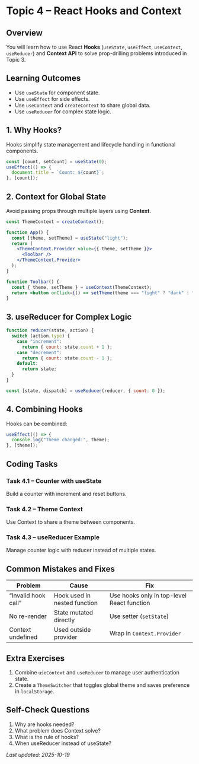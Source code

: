 # Topic 4 – React Hooks and Context

## Overview
You will learn how to use React **Hooks** (`useState`, `useEffect`, `useContext`, `useReducer`) and **Context API** to solve prop-drilling problems introduced in Topic 3.

## Learning Outcomes
- Use `useState` for component state.
- Use `useEffect` for side effects.
- Use `useContext` and `createContext` to share global data.
- Use `useReducer` for complex state logic.

## 1. Why Hooks?
Hooks simplify state management and lifecycle handling in functional components.

```jsx
const [count, setCount] = useState(0);
useEffect(() => {
  document.title = `Count: ${count}`;
}, [count]);
```

## 2. Context for Global State
Avoid passing props through multiple layers using **Context**.

```jsx
const ThemeContext = createContext();

function App() {
  const [theme, setTheme] = useState("light");
  return (
    <ThemeContext.Provider value={{ theme, setTheme }}>
      <Toolbar />
    </ThemeContext.Provider>
  );
}

function Toolbar() {
  const { theme, setTheme } = useContext(ThemeContext);
  return <button onClick={() => setTheme(theme === "light" ? "dark" : "light")}>Toggle Theme</button>;
}
```

## 3. useReducer for Complex Logic
```jsx
function reducer(state, action) {
  switch (action.type) {
    case "increment":
      return { count: state.count + 1 };
    case "decrement":
      return { count: state.count - 1 };
    default:
      return state;
  }
}

const [state, dispatch] = useReducer(reducer, { count: 0 });
```

## 4. Combining Hooks
Hooks can be combined:
```jsx
useEffect(() => {
  console.log("Theme changed:", theme);
}, [theme]);
```

## Coding Tasks
### Task 4.1 – Counter with useState
Build a counter with increment and reset buttons.

### Task 4.2 – Theme Context
Use Context to share a theme between components.

### Task 4.3 – useReducer Example
Manage counter logic with reducer instead of multiple states.

## Common Mistakes and Fixes
| Problem | Cause | Fix |
|---|---|---|
| “Invalid hook call” | Hook used in nested function | Use hooks only in top-level React function |
| No re-render | State mutated directly | Use setter (`setState`) |
| Context undefined | Used outside provider | Wrap in `Context.Provider` |

## Extra Exercises
1. Combine `useContext` and `useReducer` to manage user authentication state.
2. Create a `ThemeSwitcher` that toggles global theme and saves preference in `localStorage`.

## Self-Check Questions
1. Why are hooks needed?
2. What problem does Context solve?
3. What is the rule of hooks?
4. When useReducer instead of useState?

_Last updated: 2025-10-19_

